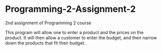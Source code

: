# Programming-2-Assignment-2
2nd assignment of Programming 2 course

This program will allow one to enter a product and the prices on the product. It will then allow a customer to enter the budget, and then narrow down the products that fit their budget. 
